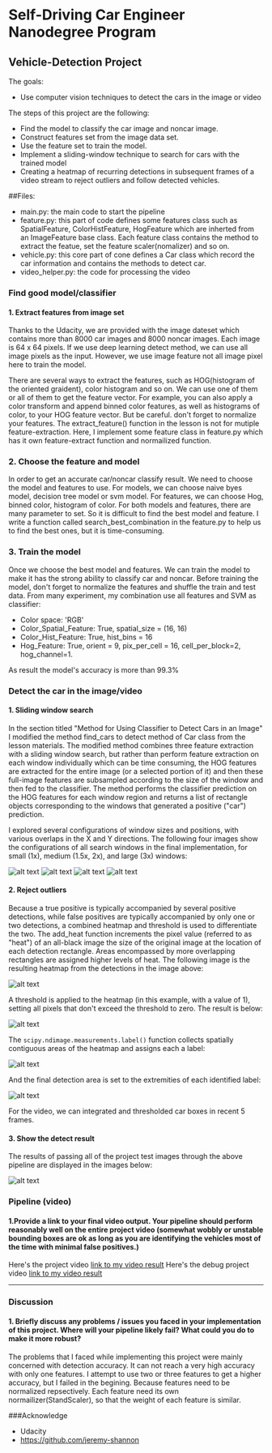 # Self-Driving Car Engineer Nanodegree Program
## Vehicle-Detection Project

The goals:
* Use computer vision techniques to detect the cars in the image or video

The steps of this project are the following: 

* Find the model to classify the car image and noncar image.
* Construct features set from the image data set.
* Use the feature set to train the model.
* Implement a sliding-window technique to search for cars with the trained model
* Creating a heatmap of recurring detections in subsequent frames of a video stream to reject outliers and follow detected vehicles.



[//]: # (Image References)
[image1]: ./output_images/01_random_data_grid.png
[image2]: ./output_images/02_hog_visualization.png
[image3]: ./output_images/03_detections.png
[image4]: ./output_images/04_boxes_1.png
[image5]: ./output_images/05_boxes_2.png
[image6]: ./output_images/06_boxes_3.png
[image6a]: ./output_images/06a_boxes_4.png
[image7]: ./output_images/07_all_detections.png
[image8]: ./output_images/08_heatmap.png
[image9]: ./output_images/09_heatmap_threshold.png
[image10]: ./output_images/10_label_heatmap.png
[image11]: ./output_images/11_final_boxes.png
[image12]: ./output_images/12_all_test_detects.png
[video1]: ./test_video_out.mp4
[video2]: ./test_video_out_2.mp4
[video3]: ./project_video_out.mp4


##Files:
* main.py: the main code to start the pipeline 
* feature.py: this part of code defines some features class such as SpatialFeature, ColorHistFeature, HogFeature which are inherted from an ImageFeature base class. Each feature class contains the method to extract the featue, set the feature scaler(nomalizer) and so on. 
* vehicle.py: this core part of cone defines a Car class which record the car information and contains the methods to detect car.   
* video_helper.py: the code for processing the video


### Find good model/classifier 

#### 1. Extract features from image set

Thanks to the Udacity, we are provided with the image dateset which contains more than 8000 car images and 8000 noncar images. Each image is 64 x 64 pixels. If we use deep learning detect method, we can use all image pixels as the input. However, we use image feature not all image pixel here to train the model. 

There are several ways to extract the features, such as HOG(histogram of the oriented graident), color histogram and so on. We can use one of them or all of them to get the feature vector. For example, you can also apply a color transform and append binned color features, as well as histograms of color, to your HOG feature vector. But be careful. don't forget to normalize your features. The extract_feature() function in the lesson is not for mutiple feature-extraction. Here, I implement some feature class in feature.py which has it own feature-extract function and normailized function. 

### 2. Choose the feature and model

In order to get an accurate car/noncar classify result. We need to choose the model and features to use.
For models, we can choose naive byes model, decision tree model or svm model.
For features, we can choose Hog, binned color, histogram of color.
For both models and features, there are many parameter to set. So it is difficult to find the best model and feature. I write a function called search_best_combination in the feature.py to help us to find the best ones, but it is time-consuming.

### 3. Train the model
Once we choose the best model and features. We can train the model to make it has the strong ability to classify car and noncar. Before training the model, don't forget to normalize the features and shuffle the train and test data.
From many experiment, my combination use all features and SVM as classifier:
* Color space: 'RGB'
* Color_Spatial_Feature: True, spatial_size = (16, 16)
* Color_Hist_Feature: True, hist_bins = 16
* Hog_Feature: True, orient = 9, pix_per_cell = 16, cell_per_block=2, hog_channel=1. 

As result the model's accuracy is more than 99.3%


### Detect the car in the image/video

#### 1. Sliding window search

In the section titled "Method for Using Classifier to Detect Cars in an Image" I modified the method find_cars to detect method of Car class from the lesson materials. The modified method combines three feature extraction with a sliding window search, but rather than perform feature extraction on each window individually which can be time consuming, the HOG features are extracted for the entire image (or a selected portion of it) and then these full-image features are subsampled according to the size of the window and then fed to the classifier. The method performs the classifier prediction on the HOG features for each window region and returns a list of rectangle objects corresponding to the windows that generated a positive ("car") prediction.

I explored several configurations of window sizes and positions, with various overlaps in the X and Y directions. The following four images show the configurations of all search windows in the final implementation, for small (1x), medium (1.5x, 2x), and large (3x) windows:

![alt text][image4]
![alt text][image5]
![alt text][image6]
![alt text][image6a]

#### 2. Reject outliers
Because a true positive is typically accompanied by several positive detections, while false positives are typically accompanied by only one or two detections, a combined heatmap and threshold is used to differentiate the two. The add_heat function increments the pixel value (referred to as "heat") of an all-black image the size of the original image at the location of each detection rectangle. Areas encompassed by more overlapping rectangles are assigned higher levels of heat. The following image is the resulting heatmap from the detections in the image above:

![alt text][image8]

A threshold is applied to the heatmap (in this example, with a value of 1), setting all pixels that don't exceed the threshold to zero. The result is below:

![alt text][image9]

The `scipy.ndimage.measurements.label()` function collects spatially contiguous areas of the heatmap and assigns each a label:

![alt text][image10]

And the final detection area is set to the extremities of each identified label:

![alt text][image11]

For the video, we can integrated and thresholded car boxes in recent 5 frames.


#### 3. Show the detect result

The results of passing all of the project test images through the above pipeline are displayed in the images below:

![alt text][image12]



### Pipeline (video)

#### 1.Provide a link to your final video output.  Your pipeline should perform reasonably well on the entire project video (somewhat wobbly or unstable bounding boxes are ok as long as you are identifying the vehicles most of the time with minimal false positives.)

Here's the project video [link to my video result](./project_video_out.mp4)
Here's the debug project video [link to my video result](./project_video_debug_out.mp4)

---

### Discussion

#### 1. Briefly discuss any problems / issues you faced in your implementation of this project.  Where will your pipeline likely fail?  What could you do to make it more robust?

The problems that I faced while implementing this project were mainly concerned with detection accuracy. It can not reach a very high accuracy with only one features. I attempt to use two or three features to get a higher accuracy, but I failed in the begining. Because features need to be normalized repsectively. Each feature need its own normailizer(StandScaler), so that the weight of each feature is similar. 


###Acknowledge

* Udacity
* https://github.com/jeremy-shannon
